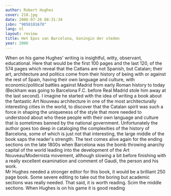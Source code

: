 ```yaml
---
author: Robert Hughes
cover: 218.jpg
date: 2006-07-26 08:31:34
isbn: "9050181678"
lang: nl
layout: review
title: Het Epos van Barcelona, koningin der steden
year: 2006
---
```


When on his game Hughes' writing is insightful, witty, observant, educational. Here that would be the first 100 pages and the last 120, of the 574 pages which reveal that the Catlans are not Spanish, but Catalan; their art, architecture and politics come from their history of being with or against the rest of Spain, having their own language and culture, with economic/political battles against Madrid from early Roman history to today (Beckham was going to Barcelona F.C. before Real Madrid stole him away at the last second). I imagine he started with the idea of writing a book about the fantastic Art Nouveau architecture in one of the most architecturally interesting cities in the world, to discover that the Catalan spirit was such a force in shaping the uniqueness of the style that more needed to understood about who these people with their own language and culture that is sometimes banned by the national government. Unfortunately the author goes too deep in cataloging the complexities of the history of Barcelona, some of which is just not that interesting, the large middle of the book saps the reader's strength. The text comes alive again for the ending sections on the late 1800s when Barcelona was the bomb throwing anarchy capital of the world leading into the development of the Art Nouveau/Modernista movement, although slowing a bit before finishing with a really excellent examination and comment of Gaudi, the person and his work.  
Mr Hughes needed a stronger editor for this book, it would be a brilliant 250 page book. Some severe editing to take out the boring but academic sections was really needed.
That said, it is worth reading. Scim the middle sections. When Hughes is on his game it is good reading
